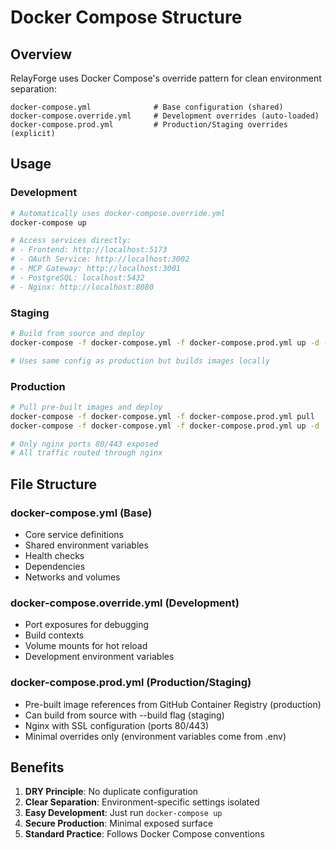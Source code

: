 # Docker Compose Structure

## Overview

RelayForge uses Docker Compose's override pattern for clean environment separation:

```
docker-compose.yml              # Base configuration (shared)
docker-compose.override.yml     # Development overrides (auto-loaded)
docker-compose.prod.yml         # Production/Staging overrides (explicit)
```

## Usage

### Development
```bash
# Automatically uses docker-compose.override.yml
docker-compose up

# Access services directly:
# - Frontend: http://localhost:5173
# - OAuth Service: http://localhost:3002
# - MCP Gateway: http://localhost:3001
# - PostgreSQL: localhost:5432
# - Nginx: http://localhost:8080
```

### Staging
```bash
# Build from source and deploy
docker-compose -f docker-compose.yml -f docker-compose.prod.yml up -d --build

# Uses same config as production but builds images locally
```

### Production
```bash
# Pull pre-built images and deploy
docker-compose -f docker-compose.yml -f docker-compose.prod.yml pull
docker-compose -f docker-compose.yml -f docker-compose.prod.yml up -d

# Only nginx ports 80/443 exposed
# All traffic routed through nginx
```

## File Structure

### docker-compose.yml (Base)
- Core service definitions
- Shared environment variables
- Health checks
- Dependencies
- Networks and volumes

### docker-compose.override.yml (Development)
- Port exposures for debugging
- Build contexts
- Volume mounts for hot reload
- Development environment variables

### docker-compose.prod.yml (Production/Staging)
- Pre-built image references from GitHub Container Registry (production)
- Can build from source with --build flag (staging)
- Nginx with SSL configuration (ports 80/443)
- Minimal overrides only (environment variables come from .env)

## Benefits

1. **DRY Principle**: No duplicate configuration
2. **Clear Separation**: Environment-specific settings isolated
3. **Easy Development**: Just run `docker-compose up`
4. **Secure Production**: Minimal exposed surface
5. **Standard Practice**: Follows Docker Compose conventions